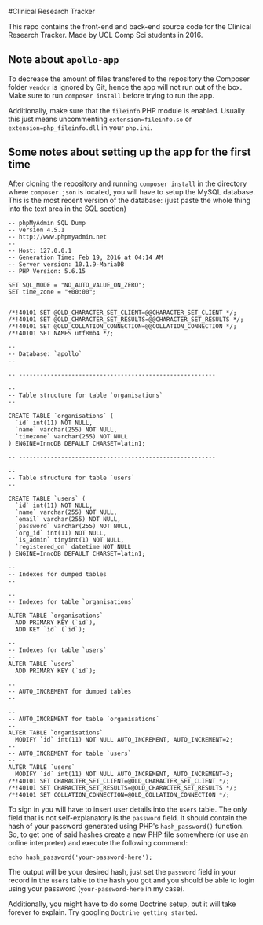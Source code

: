 #Clinical Research Tracker

This repo contains the front-end and back-end source code for the Clinical Research Tracker. Made by UCL Comp Sci students in 2016. 

## Note about `apollo-app`

To decrease the amount of files transfered to the repository the Composer folder `vendor` is ignored by Git, hence the app will not run out of the box. Make sure to run `composer install` before trying to run the app.

Additionally, make sure that the `fileinfo` PHP module is enabled. Usually this just means uncommenting `extension=fileinfo.so` or `extension=php_fileinfo.dll` in your `php.ini`.

## Some notes about setting up the app for the first time

After cloning the repository and running `composer install` in the directory where `composer.json` is located, you will have to setup the MySQL database. This is the most recent version of the database: (just paste the whole thing into the text area in the SQL section)

	-- phpMyAdmin SQL Dump
	-- version 4.5.1
	-- http://www.phpmyadmin.net
	--
	-- Host: 127.0.0.1
	-- Generation Time: Feb 19, 2016 at 04:14 AM
	-- Server version: 10.1.9-MariaDB
	-- PHP Version: 5.6.15

	SET SQL_MODE = "NO_AUTO_VALUE_ON_ZERO";
	SET time_zone = "+00:00";


	/*!40101 SET @OLD_CHARACTER_SET_CLIENT=@@CHARACTER_SET_CLIENT */;
	/*!40101 SET @OLD_CHARACTER_SET_RESULTS=@@CHARACTER_SET_RESULTS */;
	/*!40101 SET @OLD_COLLATION_CONNECTION=@@COLLATION_CONNECTION */;
	/*!40101 SET NAMES utf8mb4 */;

	--
	-- Database: `apollo`
	--

	-- --------------------------------------------------------

	--
	-- Table structure for table `organisations`
	--

	CREATE TABLE `organisations` (
	  `id` int(11) NOT NULL,
	  `name` varchar(255) NOT NULL,
	  `timezone` varchar(255) NOT NULL
	) ENGINE=InnoDB DEFAULT CHARSET=latin1;

	-- --------------------------------------------------------

	--
	-- Table structure for table `users`
	--

	CREATE TABLE `users` (
	  `id` int(11) NOT NULL,
	  `name` varchar(255) NOT NULL,
	  `email` varchar(255) NOT NULL,
	  `password` varchar(255) NOT NULL,
	  `org_id` int(11) NOT NULL,
	  `is_admin` tinyint(1) NOT NULL,
	  `registered_on` datetime NOT NULL
	) ENGINE=InnoDB DEFAULT CHARSET=latin1;

	--
	-- Indexes for dumped tables
	--

	--
	-- Indexes for table `organisations`
	--
	ALTER TABLE `organisations`
	  ADD PRIMARY KEY (`id`),
	  ADD KEY `id` (`id`);

	--
	-- Indexes for table `users`
	--
	ALTER TABLE `users`
	  ADD PRIMARY KEY (`id`);

	--
	-- AUTO_INCREMENT for dumped tables
	--

	--
	-- AUTO_INCREMENT for table `organisations`
	--
	ALTER TABLE `organisations`
	  MODIFY `id` int(11) NOT NULL AUTO_INCREMENT, AUTO_INCREMENT=2;
	--
	-- AUTO_INCREMENT for table `users`
	--
	ALTER TABLE `users`
	  MODIFY `id` int(11) NOT NULL AUTO_INCREMENT, AUTO_INCREMENT=3;
	/*!40101 SET CHARACTER_SET_CLIENT=@OLD_CHARACTER_SET_CLIENT */;
	/*!40101 SET CHARACTER_SET_RESULTS=@OLD_CHARACTER_SET_RESULTS */;
	/*!40101 SET COLLATION_CONNECTION=@OLD_COLLATION_CONNECTION */;

To sign in you will have to insert user details into the `users` table. The only field that is not self-explanatory is the `password` field. It should contain the hash of your password generated using PHP's `hash_password()` function. So, to get one of said hashes create a new PHP file somewhere (or use an online interpreter) and execute the following command:

	echo hash_password('your-password-here');

The output will be your desired hash, just set the `password` field in your record in the `users` table to the hash you got and you should be able to login using your password (`your-password-here` in my case).

Additionally, you might have to do some Doctrine setup, but it will take forever to explain. Try googling `Doctrine getting started`.